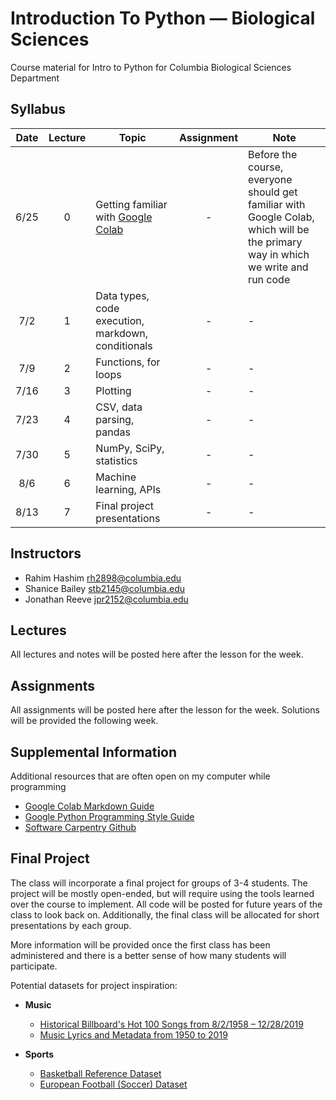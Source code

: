# Introduction To Python — Biological Sciences
Course material for Intro to Python for Columbia Biological Sciences Department

## Syllabus

| Date | Lecture | Topic | Assignment | Note |
|:----:|:-:| ------------------------- | :----------: | ---- | 
| 6/25 | 0 | Getting familiar with [Google Colab](https://research.google.com/colaboratory/) | - | Before the course, everyone should get familiar with Google Colab, which will be the primary way in which we write and run code |
| 7/2  | 1 | Data types, code execution, markdown, conditionals | - | - |
| 7/9  | 2 | Functions, for loops  | - | - |
| 7/16 | 3 | Plotting | - | - |
| 7/23 | 4 | CSV, data parsing, pandas | - | - |
| 7/30 | 5 | NumPy, SciPy, statistics | - | - |
| 8/6  | 6 | Machine learning, APIs | - | - |
| 8/13 | 7 | Final project presentations | - | - |

## Instructors
* Rahim Hashim [rh2898@columbia.edu](mailto:rh2898@columbia.edu?subject=[Intro-Python]%20Source%20Han%20Sans)
* Shanice Bailey [stb2145@columbia.edu](mailto:stb2145@columbia.edu?subject=[Intro-Python]%20Source%20Han%20Sans)
* Jonathan Reeve [jpr2152@columbia.edu](mailto:jpr2152@columbia.edu?subject=[Intro-Python]%20Source%20Han%20Sans)

## Lectures
All lectures and notes will be posted here after the lesson for the week.

## Assignments

All assignments will be posted here after the lesson for the week. Solutions will be provided the following week.

## Supplemental Information

Additional resources that are often open on my computer while programming

* [Google Colab Markdown Guide](https://colab.research.google.com/notebooks/markdown_guide.ipynb)
* [Google Python Programming Style Guide](https://google.github.io/styleguide/pyguide.html)
* [Software Carpentry Github](https://github.com/swcarpentry/python-novice-inflammation)

## Final Project

The class will incorporate a final project for groups of 3-4 students. The project will be mostly open-ended, but will require using the tools learned over the course to implement. All code will be posted for future years of the class to look back on. Additionally, the final class will be allocated for short presentations by each group. 

More information will be provided once the first class has been administered and there is a better sense of how many students will participate.

Potential datasets for project inspiration:
* **Music**
  * [Historical Billboard's Hot 100 Songs from 8/2/1958 – 12/28/2019](https://data.world/kcmillersean/billboard-hot-100-1958-2017)
  * [Music Lyrics and Metadata from 1950 to 2019](https://data.mendeley.com/datasets/3t9vbwxgr5/2)

* **Sports**
  * [Basketball Reference Dataset](https://github.com/vishaalagartha/basketball_reference_scraper/blob/master/API.md)
  * [European Football (Soccer) Dataset](https://data.world/data-society/european-soccer-data)
